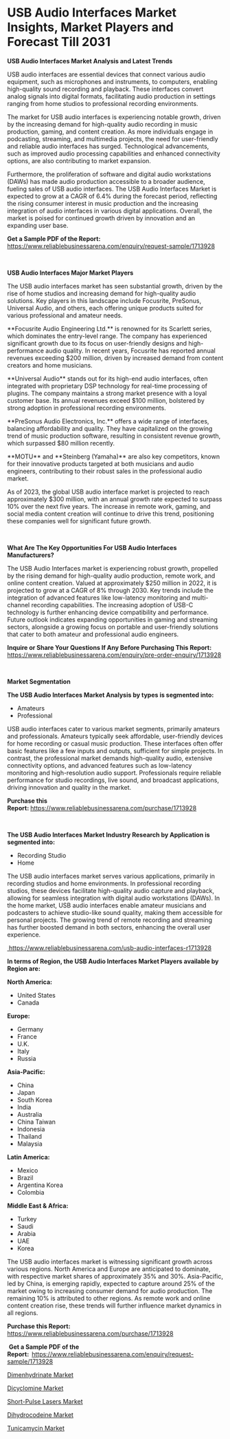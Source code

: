 <p><h1>USB Audio Interfaces Market Insights, Market Players and Forecast Till 2031</h1></p><p><strong>USB Audio Interfaces Market Analysis and Latest Trends</strong></p>
<p><p>USB audio interfaces are essential devices that connect various audio equipment, such as microphones and instruments, to computers, enabling high-quality sound recording and playback. These interfaces convert analog signals into digital formats, facilitating audio production in settings ranging from home studios to professional recording environments.</p><p>The market for USB audio interfaces is experiencing notable growth, driven by the increasing demand for high-quality audio recording in music production, gaming, and content creation. As more individuals engage in podcasting, streaming, and multimedia projects, the need for user-friendly and reliable audio interfaces has surged. Technological advancements, such as improved audio processing capabilities and enhanced connectivity options, are also contributing to market expansion.</p><p>Furthermore, the proliferation of software and digital audio workstations (DAWs) has made audio production accessible to a broader audience, fueling sales of USB audio interfaces. The USB Audio Interfaces Market is expected to grow at a CAGR of 6.4% during the forecast period, reflecting the rising consumer interest in music production and the increasing integration of audio interfaces in various digital applications. Overall, the market is poised for continued growth driven by innovation and an expanding user base.</p></p>
<p><strong>Get a Sample PDF of the Report:&nbsp;</strong> <a href="https://www.reliablebusinessarena.com/enquiry/request-sample/1713928?utm_campaign=1444&utm_medium=2&utm_source=Github&utm_content=ia&utm_term=22102024&utm_id=usb-audio-interfaces">https://www.reliablebusinessarena.com/enquiry/request-sample/1713928</a></p>
<p>&nbsp;</p>
<p><strong>USB Audio Interfaces Major Market Players</strong></p>
<p><p>The USB audio interfaces market has seen substantial growth, driven by the rise of home studios and increasing demand for high-quality audio solutions. Key players in this landscape include Focusrite, PreSonus, Universal Audio, and others, each offering unique products suited for various professional and amateur needs.</p><p>**Focusrite Audio Engineering Ltd.** is renowned for its Scarlett series, which dominates the entry-level range. The company has experienced significant growth due to its focus on user-friendly designs and high-performance audio quality. In recent years, Focusrite has reported annual revenues exceeding $200 million, driven by increased demand from content creators and home musicians.</p><p>**Universal Audio** stands out for its high-end audio interfaces, often integrated with proprietary DSP technology for real-time processing of plugins. The company maintains a strong market presence with a loyal customer base. Its annual revenues exceed $100 million, bolstered by strong adoption in professional recording environments.</p><p>**PreSonus Audio Electronics, Inc.** offers a wide range of interfaces, balancing affordability and quality. They have capitalized on the growing trend of music production software, resulting in consistent revenue growth, which surpassed $80 million recently. </p><p>**MOTU** and **Steinberg (Yamaha)** are also key competitors, known for their innovative products targeted at both musicians and audio engineers, contributing to their robust sales in the professional audio market.</p><p>As of 2023, the global USB audio interface market is projected to reach approximately $300 million, with an annual growth rate expected to surpass 10% over the next five years. The increase in remote work, gaming, and social media content creation will continue to drive this trend, positioning these companies well for significant future growth.</p></p>
<p>&nbsp;</p>
<p><strong>What Are The Key Opportunities For USB Audio Interfaces Manufacturers?</strong></p>
<p><p>The USB Audio Interfaces market is experiencing robust growth, propelled by the rising demand for high-quality audio production, remote work, and online content creation. Valued at approximately $250 million in 2022, it is projected to grow at a CAGR of 8% through 2030. Key trends include the integration of advanced features like low-latency monitoring and multi-channel recording capabilities. The increasing adoption of USB-C technology is further enhancing device compatibility and performance. Future outlook indicates expanding opportunities in gaming and streaming sectors, alongside a growing focus on portable and user-friendly solutions that cater to both amateur and professional audio engineers.</p></p>
<p><strong>Inquire or Share Your Questions If Any Before Purchasing This Report:</strong> <a href="https://www.reliablebusinessarena.com/enquiry/pre-order-enquiry/1713928?utm_campaign=1444&utm_medium=2&utm_source=Github&utm_content=ia&utm_term=22102024&utm_id=usb-audio-interfaces">https://www.reliablebusinessarena.com/enquiry/pre-order-enquiry/1713928</a></p>
<p>&nbsp;</p>
<p><strong>Market Segmentation</strong></p>
<p><strong>The USB Audio Interfaces Market Analysis by types is segmented into:</strong></p>
<p><ul><li>Amateurs</li><li>Professional</li></ul></p>
<p><p>USB audio interfaces cater to various market segments, primarily amateurs and professionals. Amateurs typically seek affordable, user-friendly devices for home recording or casual music production. These interfaces often offer basic features like a few inputs and outputs, sufficient for simple projects. In contrast, the professional market demands high-quality audio, extensive connectivity options, and advanced features such as low-latency monitoring and high-resolution audio support. Professionals require reliable performance for studio recordings, live sound, and broadcast applications, driving innovation and quality in the market.</p></p>
<p><strong>Purchase this Report:&nbsp;</strong><a href="https://www.reliablebusinessarena.com/purchase/1713928?utm_campaign=1444&utm_medium=2&utm_source=Github&utm_content=ia&utm_term=22102024&utm_id=usb-audio-interfaces">https://www.reliablebusinessarena.com/purchase/1713928</a></p>
<p>&nbsp;</p>
<p><strong>The USB Audio Interfaces Market Industry Research by Application is segmented into:</strong></p>
<p><ul><li>Recording Studio</li><li>Home</li></ul></p>
<p><p>The USB audio interfaces market serves various applications, primarily in recording studios and home environments. In professional recording studios, these devices facilitate high-quality audio capture and playback, allowing for seamless integration with digital audio workstations (DAWs). In the home market, USB audio interfaces enable amateur musicians and podcasters to achieve studio-like sound quality, making them accessible for personal projects. The growing trend of remote recording and streaming has further boosted demand in both sectors, enhancing the overall user experience.</p></p>
<p><a href="https://www.reliablebusinessarena.com/usb-audio-interfaces-r1713928?utm_campaign=1444&utm_medium=2&utm_source=Github&utm_content=ia&utm_term=22102024&utm_id=usb-audio-interfaces">&nbsp;https://www.reliablebusinessarena.com/usb-audio-interfaces-r1713928</a></p>
<p><strong>In terms of Region, the USB Audio Interfaces Market Players available by Region are:</strong></p>
<p>
    <p> <strong> North America: </strong>
        <ul>
            <li>United States</li>
            <li>Canada</li>
        </ul>
        </p> 
    <p> <strong> Europe: </strong>
        <ul>
            <li>Germany</li>
            <li>France</li>
            <li>U.K.</li>
            <li>Italy</li>
            <li>Russia</li>
        </ul>
        </p> 
    <p> <strong> Asia-Pacific: </strong>
        <ul>
            <li>China</li>
            <li>Japan</li>
            <li>South Korea</li>
            <li>India</li>
            <li>Australia</li>
            <li>China Taiwan</li>
            <li>Indonesia</li>
            <li>Thailand</li>
            <li>Malaysia</li>
        </ul>
        </p> 
    <p> <strong> Latin America: </strong>
        <ul>
            <li>Mexico</li>
            <li>Brazil</li>
            <li>Argentina Korea</li>
            <li>Colombia</li>
        </ul>
        </p> 
    <p> <strong> Middle East & Africa: </strong>
        <ul>
            <li>Turkey</li>
            <li>Saudi</li>
            <li>Arabia</li>
            <li>UAE</li>
            <li>Korea</li>
        </ul>
    </p>
    </p>
<p><p>The USB audio interfaces market is witnessing significant growth across various regions. North America and Europe are anticipated to dominate, with respective market shares of approximately 35% and 30%. Asia-Pacific, led by China, is emerging rapidly, expected to capture around 25% of the market owing to increasing consumer demand for audio production. The remaining 10% is attributed to other regions. As remote work and online content creation rise, these trends will further influence market dynamics in all regions.</p></p>
<p><strong>Purchase this Report: </strong><a href="https://www.reliablebusinessarena.com/purchase/1713928?utm_campaign=1444&utm_medium=2&utm_source=Github&utm_content=ia&utm_term=22102024&utm_id=usb-audio-interfaces">https://www.reliablebusinessarena.com/purchase/1713928</a></p>
<p>&nbsp;<strong>Get a Sample PDF of the Report:&nbsp;&nbsp;</strong><a href="https://www.reliablebusinessarena.com/enquiry/request-sample/1713928?utm_campaign=1444&utm_medium=2&utm_source=Github&utm_content=ia&utm_term=22102024&utm_id=usb-audio-interfaces">https://www.reliablebusinessarena.com/enquiry/request-sample/1713928</a></p>
<p><strong></strong></p>
<p><p><a href="https://www.linkedin.com/pulse/dimenhydrinate-market-outlook-forecast-from-2024-2031-visigraphs-hdz9c?utm_campaign=1444&utm_medium=2&utm_source=Github&utm_content=ia&utm_term=22102024&utm_id=usb-audio-interfaces">Dimenhydrinate Market</a></p><p><a href="https://www.linkedin.com/pulse/driving-forces-global-dicyclomine-market-trends-applications-d79vc?utm_campaign=1444&utm_medium=2&utm_source=Github&utm_content=ia&utm_term=22102024&utm_id=usb-audio-interfaces">Dicyclomine Market</a></p><p><a href="https://github.com/mabutironaldo/Market-Research-Report-List-6/blob/main/short-pulse-lasers-market.md?utm_campaign=1444&utm_medium=2&utm_source=Github&utm_content=ia&utm_term=22102024&utm_id=usb-audio-interfaces">Short-Pulse Lasers Market</a></p><p><a href="https://www.linkedin.com/pulse/dihydrocodeine-market-share-analysis-growth-trends-forecasts-zbilc?utm_campaign=1444&utm_medium=2&utm_source=Github&utm_content=ia&utm_term=22102024&utm_id=usb-audio-interfaces">Dihydrocodeine Market</a></p><p><a href="https://github.com/AshikRahman991/Market-Research-Report-List-1/blob/main/tunicamycin-market.md?utm_campaign=1444&utm_medium=2&utm_source=Github&utm_content=ia&utm_term=22102024&utm_id=usb-audio-interfaces">Tunicamycin Market</a></p></p>